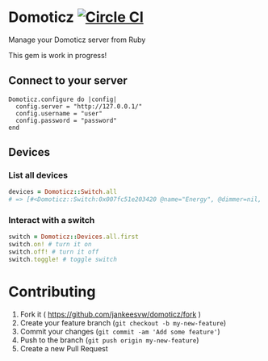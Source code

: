 # Domoticz [![Circle CI](https://circleci.com/gh/jankeesvw/domoticz.svg?style=svg)](https://circleci.com/gh/jankeesvw/domoticz)

Manage your Domoticz server from Ruby

This gem is work in progress!

## Connect to your server

```
Domoticz.configure do |config|
  config.server = "http://127.0.0.1/"
  config.username = "user"
  config.password = "password"
end
```

## Devices

### List all devices

```ruby
devices = Domoticz::Switch.all
# => [#<Domoticz::Switch:0x007fc51e203420 @name="Energy", @dimmer=nil, @idx="6", @type="P1 Smart Meter", @subtype="Energy">, #<Domoticz::Switch:0x007fc51e203308 @name="Gas", @dimmer=nil, @idx="7", @type="P1 Smart Meter", @subtype="Gas">, #<Domoticz::Switch:0x007fc51e2031c8 @name="Test switch", @dimmer=nil, @idx="8", @type="Lighting 1", @subtype="X10">]
```

### Interact with a switch
```ruby
switch = Domoticz::Devices.all.first
switch.on! # turn it on
switch.off! # turn it off
switch.toggle! # toggle switch
```

# Contributing

1. Fork it ( https://github.com/jankeesvw/domoticz/fork )
2. Create your feature branch (`git checkout -b my-new-feature`)
3. Commit your changes (`git commit -am 'Add some feature'`)
4. Push to the branch (`git push origin my-new-feature`)
5. Create a new Pull Request
